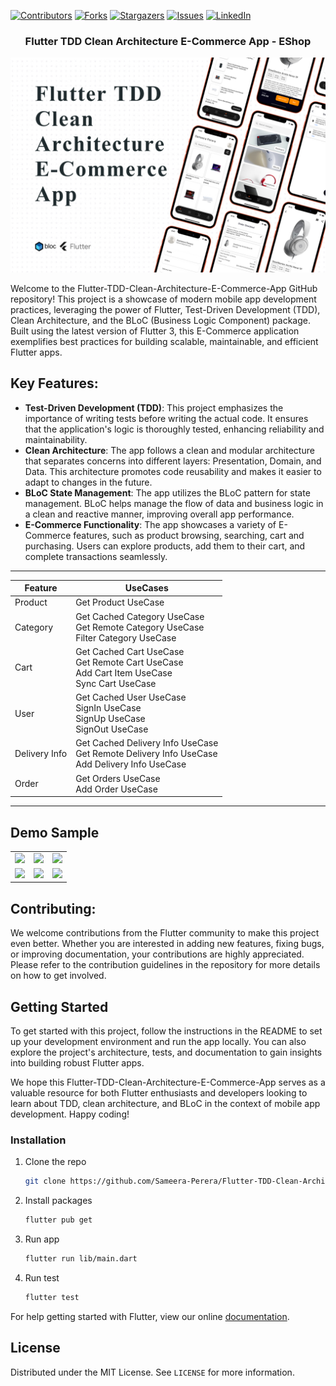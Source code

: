 [![Contributors][contributors-shield]][contributors-url]
[![Forks][forks-shield]][forks-url]
[![Stargazers][stars-shield]][stars-url]
[![Issues][issues-shield]][issues-url]
[![LinkedIn][linkedin-shield]][linkedin-url]
<!-- PROJECT LOGO -->
<p align="center">
  <h3 align="center">Flutter TDD Clean Architecture E-Commerce App - EShop</h3>
</p>

[![Product Name Screen Shot][product-screenshot]](https://example.com)


Welcome to the Flutter-TDD-Clean-Architecture-E-Commerce-App GitHub repository! This project is a showcase of modern mobile app development practices, leveraging the power of Flutter, Test-Driven Development (TDD), Clean Architecture, and the BLoC (Business Logic Component) package. Built using the latest version of Flutter 3, this E-Commerce application exemplifies best practices for building scalable, maintainable, and efficient Flutter apps.

## Key Features:

* **Test-Driven Development (TDD)**: This project emphasizes the importance of writing tests before writing the actual code. It ensures that the application's logic is thoroughly tested, enhancing reliability and maintainability.
* **Clean Architecture**: The app follows a clean and modular architecture that separates concerns into different layers: Presentation, Domain, and Data. This architecture promotes code reusability and makes it easier to adapt to changes in the future.
* **BLoC State Management**: The app utilizes the BLoC pattern for state management. BLoC helps manage the flow of data and business logic in a clean and reactive manner, improving overall app performance.
* **E-Commerce Functionality**: The app showcases a variety of E-Commerce features, such as product browsing, searching, cart and purchasing. Users can explore products, add them to their cart, and complete transactions seamlessly.
<!-- Features -->
---
| Feature       | UseCases                                                                                            |
|---------------|-----------------------------------------------------------------------------------------------------|
| Product       | Get Product UseCase                                                                                 |
| Category      | Get Cached Category UseCase<br/>Get Remote Category UseCase<br/>Filter Category UseCase             |
| Cart          | Get Cached Cart UseCase<br/>Get Remote Cart UseCase<br/>Add Cart Item UseCase<br/>Sync Cart UseCase |
| User          | Get Cached User UseCase<br/>SignIn UseCase<br/>SignUp UseCase<br/>SignOut UseCase                   |
| Delivery Info | Get Cached Delivery Info UseCase<br/>Get Remote Delivery Info UseCase<br/>Add Delivery Info UseCase |
| Order         | Get Orders UseCase<br/>Add Order UseCase                                                            |

---

## Demo Sample

<div style="text-align: center">
    <table>
        <tr>
            <td style="text-align: center">
                <img src="https://res.cloudinary.com/dhyttttax/image/upload/v1695741758/RepoAssets/home-loading_r39lc6.gif" width="200"/>
            </td>            
            <td style="text-align: center">
                <img src="https://res.cloudinary.com/dhyttttax/image/upload/v1695743869/RepoAssets/home-navigation-min_q1cou5.gif" width="200"/>
            </td>
            <td style="text-align: center">
                <img src="https://res.cloudinary.com/dhyttttax/image/upload/v1695744798/RepoAssets/product-details-order_j0lvw5.gif" width="200" />
            </td>
        </tr>
        <tr>
            <td style="text-align: center">
                <img src="https://res.cloudinary.com/dhyttttax/image/upload/v1695745493/RepoAssets/user-delivery-infomarion_zr1eyv.gif" width="200"/>
            </td>
            <td style="text-align: center">
                <img src="https://res.cloudinary.com/dhyttttax/image/upload/v1695746530/RepoAssets/user-auth-screens_k3h6fw.gif" width="200"/>
            </td>
            <td style="text-align: center">
                <img src="https://res.cloudinary.com/dhyttttax/image/upload/v1695747060/RepoAssets/user-sign-in-loading_qjqmt0.gif" width="200"/>
            </td>
        </tr>
    </table>
</div>

## Contributing:

We welcome contributions from the Flutter community to make this project even better. Whether you are interested in adding new features, fixing bugs, or improving documentation, your contributions are highly appreciated. Please refer to the contribution guidelines in the repository for more details on how to get involved.

<!-- GETTING STARTED -->
## Getting Started

To get started with this project, follow the instructions in the README to set up your development environment and run the app locally. You can also explore the project's architecture, tests, and documentation to gain insights into building robust Flutter apps.

We hope this Flutter-TDD-Clean-Architecture-E-Commerce-App serves as a valuable resource for both Flutter enthusiasts and developers looking to learn about TDD, clean architecture, and BLoC in the context of mobile app development. Happy coding!

### Installation

1. Clone the repo
   ```sh
   git clone https://github.com/Sameera-Perera/Flutter-TDD-Clean-Architecture-E-Commerce-App.git
   ```
2. Install packages
   ```sh
   flutter pub get
   ```
3. Run app
   ```sh
   flutter run lib/main.dart
   ```
4. Run test
   ```sh
   flutter test
   ```
For help getting started with Flutter, view our online
[documentation](https://flutter.io/).

<!-- LICENSE -->
## License

Distributed under the MIT License. See `LICENSE` for more information.

<!-- MARKDOWN LINKS & IMAGES -->
<!-- https://www.markdownguide.org/basic-syntax/#reference-style-links -->
[contributors-shield]: https://img.shields.io/github/contributors/Sameera-Perera/Flutter-TDD-Clean-Architecture-E-Commerce-App.svg?style=for-the-badge
[contributors-url]: https://github.com/Sameera-Perera/Flutter-TDD-Clean-Architecture-E-Commerce-App/graphs/contributors
[forks-shield]: https://img.shields.io/github/forks/Sameera-Perera/Flutter-TDD-Clean-Architecture-E-Commerce-App.svg?style=for-the-badge
[forks-url]: https://github.com/Sameera-Perera/Flutter-TDD-Clean-Architecture-E-Commerce-App/network/members
[stars-shield]: https://img.shields.io/github/stars/Sameera-Perera/Flutter-TDD-Clean-Architecture-E-Commerce-App.svg?style=for-the-badge
[stars-url]: https://github.com/Sameera-Perera/Flutter-TDD-Clean-Architecture-E-Commerce-App/stargazers
[issues-shield]: https://img.shields.io/github/issues/Sameera-Perera/Flutter-TDD-Clean-Architecture-E-Commerce-App.svg?style=for-the-badge
[issues-url]: https://github.com/Sameera-Perera/Flutter-TDD-Clean-Architecture-E-Commerce-App/issues
[linkedin-shield]: https://img.shields.io/badge/-LinkedIn-black.svg?style=for-the-badge&logo=linkedin&colorB=555
[linkedin-url]: http://www.linkedin.com/in/sameera-perera-1148081b8
[product-screenshot]: readme_assets/splash.jpg